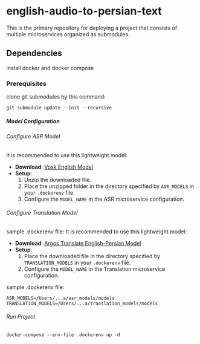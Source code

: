 

# english-audio-to-persian-text
This is the primary repository for deploying a project that consists of multiple microservices organized as submodules.
## Dependencies
install docker and docker compose

### Prerequisites
clone git submodules by this command:
```
git submodule update --init --recursive
```

##### Model Configuration

###### Configure ASR Model
It is recommended to use this lightweight model:
- **Download**: [Vosk English Model](https://alphacephei.com/vosk/models/vosk-model-en-us-0.22-lgraph.zip)
- **Setup**:
  1. Unzip the downloaded file.
  2. Place the unzipped folder in the directory specified by `ASR_MODELS` in your `.dockerenv` file.
  3. Configure the `MODEL_NAME` in the ASR microservice configuration.

###### Configure Translation Model
sample .dockerenv file:
It is recommended to use this lightweight model:
- **Download**: [Argos Translate English-Persian Model](https://argos-net.com/v1/translate-en_fa-1_5.argosmodel)
- **Setup**:
  1. Place the downloaded file in the directory specified by `TRANSLATION_MODELS` in your `.dockerenv` file.
  2. Configure the `MODEL_NAME` in the Translation microservice configuration.

sample .dockerenv file:
```
ASR_MODELS=/Users/...a/asr_models/models
TRANSLATION_MODELS=/Users/...a/translation_models/models
```

###### Run Project

```
docker-compose --env-file .dockerenv up -d
```
